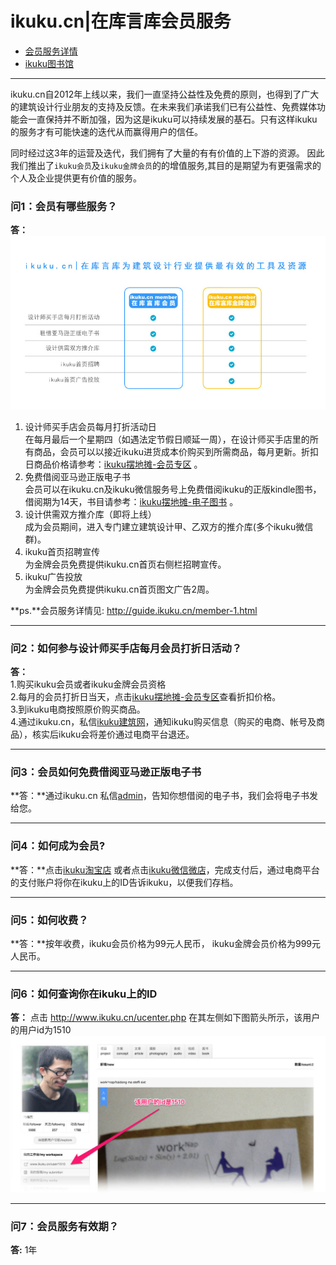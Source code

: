 # ikuku.cn|在库言库会员服务

  * [会员服务详情](member-1.md) 
  * [ikuku图书馆](library.md)   


-----


ikuku.cn自2012年上线以来，我们一直坚持公益性及免费的原则，也得到了广大的建筑设计行业朋友的支持及反馈。在未来我们承诺我们已有公益性、免费媒体功能会一直保持并不断加强，因为这是ikuku可以持续发展的基石。只有这样ikuku的服务才有可能快速的迭代从而赢得用户的信任。  

同时经过这3年的运营及迭代，我们拥有了大量的有有价值的上下游的资源。 因此我们推出了`ikuku会员`及`ikuku金牌会员`的的增值服务,其目的是期望为有更强需求的个人及企业提供更有价值的服务。  



### 问1：会员有哪些服务？  
**答：**  
![ikuku会员介绍](images/ikukumember.jpg)  
1. 设计师买手店会员每月打折活动日  
在每月最后一个星期四（如遇法定节假日顺延一周），在设计师买手店里的所有商品，会员可以以接近ikuku进货成本价购买到所需商品，每月更新。折扣日商品价格请参考：[ikuku摆地摊-会员专区](http://www.ikuku.cn/ucenter.php?action=shop) 。  
2. 免费借阅亚马逊正版电子书  
会员可以在ikuku.cn及ikuku微信服务号上免费借阅ikuku的正版kindle图书，借阅期为14天，书目请参考：[ikuku摆地摊-电子图书](http://www.ikuku.cn/ucenter.php?action=shop&type=kindle) 。  
3. 设计供需双方推介库（即将上线）  
成为会员期间，进入专门建立建筑设计甲、乙双方的推介库(多个ikuku微信群)。  
4. ikuku首页招聘宣传  
为金牌会员免费提供ikuku.cn首页右侧栏招聘宣传。  
5. ikuku广告投放  
为金牌会员免费提供ikuku.cn首页图文广告2周。  


**ps.**会员服务详情见: http://guide.ikuku.cn/member-1.html

-----

### 问2：如何参与设计师买手店每月会员打折日活动？ 
**答：**  
1.购买ikuku会员或者ikuku金牌会员资格  
2.每月的会员打折日当天，点击[ikuku摆地摊-会员专区](http://www.ikuku.cn/ucenter.php?action=shop)查看折扣价格。  
3.到ikuku电商按照原价购买商品。  
4.通过ikuku.cn，私信[ikuku建筑网](http://www.ikuku.cn/user/zaikuyanku)，通知ikuku购买信息（购买的电商、帐号及商品），核实后ikuku会将差价通过电商平台退还。  

----


### 问3：会员如何免费借阅亚马逊正版电子书    
**答：**通过ikuku.cn 私信[admin](http://www.ikuku.cn/user/1)，告知你想借阅的电子书，我们会将电子书发给您。  

----

### 问4：如何成为会员?  
**答：**点击[ikuku淘宝店](https://shop130496019.taobao.com) 或者点击[ikuku微信微店](http://mp.weixin.qq.com/bizmall/mallshelf?t=mall/list&biz=MjM5OTAxMDE2MA==&shelf_id=1&showwxpaytitle=1&scene=1&pass_ticket=eNVNbJGCmTjtOURVx3E3w7qJlgI6SpwfA1jiC4nxW2EIS3ikD2eJ9XjZhI%2BSzt8a)，完成支付后，通过电商平台的支付账户将你在ikuku上的ID告诉ikuku，以便我们存档。  

----

### 问5：如何收费？  
**答：**按年收费，ikuku会员价格为99元人民币， ikuku金牌会员价格为999元人民币。  

-----

### 问6：如何查询你在ikuku上的ID   
**答：**  点击 http://www.ikuku.cn/ucenter.php  在其左侧如下图箭头所示，该用户的用户id为1510    
![ikuku.cn user id](images/userid.jpg)


-----

### 问7：会员服务有效期？    
**答:** 1年


